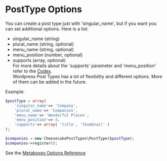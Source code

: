 PostType Options
================
You can create a post type just with 'singular_name', but if you want you can set additional options. Here is a list:
- singular_name (string)
- plural_name (string, optional)
- menu_name (string, optional)
- menu_position (number, optional)
- supports (array, optional)  
For more details about the 'supports' parameter and 'menu_position' refer to the [Codex](http://codex.wordpress.org/Function_Reference/register_post_type#Arguments).  
Wordpress Post Types has a lot of flexibility and different options. More of them can be added in the future.  
  
Example:  
```php
$postType = array(
	'singular_name'=> 'Company',
	'plural_name'=> 'Companies',
	'menu_name'=> 'Wonderful Places',
	'menu_position'=> 4,
	'supports'=> array( 'title', 'thumbnail' )
);

$companies = new CheesecakePostTypes\PostType($postType);
$companies->register();
``` 
  
See the [Metaboxes Options Reference](metaboxes_options.md)